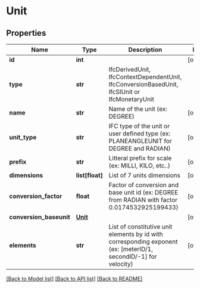 # Unit

## Properties
Name | Type | Description | Notes
------------ | ------------- | ------------- | -------------
**id** | **int** |  | [optional] 
**type** | **str** | IfcDerivedUnit, IfcContextDependentUnit, IfcConversionBasedUnit, IfcSIUnit or IfcMonetaryUnit | 
**name** | **str** | Name of the unit (ex: DEGREE) | [optional] 
**unit_type** | **str** | IFC type of the unit or user defined type (ex: PLANEANGLEUNIT for DEGREE and RADIAN) | [optional] 
**prefix** | **str** | Litteral prefix for scale (ex: MILLI, KILO, etc..) | [optional] 
**dimensions** | **list[float]** | List of 7 units dimensions | [optional] 
**conversion_factor** | **float** | Factor of conversion and base unit id (ex: DEGREE from RADIAN with factor 0.0174532925199433) | [optional] 
**conversion_baseunit** | [**Unit**](Unit.md) |  | [optional] 
**elements** | **str** | List of constitutive unit elements by id with corresponding exponent (ex: [meterID/1, secondID/-1] for velocity) | [optional] 

[[Back to Model list]](../README.md#documentation-for-models) [[Back to API list]](../README.md#documentation-for-api-endpoints) [[Back to README]](../README.md)


